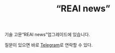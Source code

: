 ﻿---
layout: post-ea

group: 기술 고문 
title: “REAl news”
meta: REAl news
logo: real_news.svg
order: 5

category: ea

og: img/og-real-news.jpg

lang: kr
ref: real_news
---

기술 고문“REAl news”업그레이드에 있습니다.

질문이 있으면 바로 <a href="https://t.me/chutkoy" target="_blank">Telegram</a>로 연락할 수 있다.
